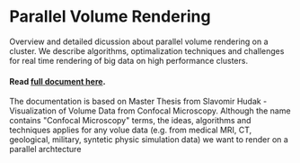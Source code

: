 Parallel Volume Rendering
=========================

Overview and detailed dicussion about parallel volume rendering on a cluster. We describe algorithms, optimalization techniques and challenges for real time rendering of big data on high performance clusters.

#### Read [full document here](wiki).

The documentation is based on Master Thesis from Slavomir Hudak - Visualization of Volume Data from Confocal Microscopy. Although the name contains "Confocal Microscopy" terms, the ideas, algorithms and techniques applies for any volue data (e.g. from medical MRI, CT, geological, military, syntetic physic simulation data) we want to render on a parallel archtecture



